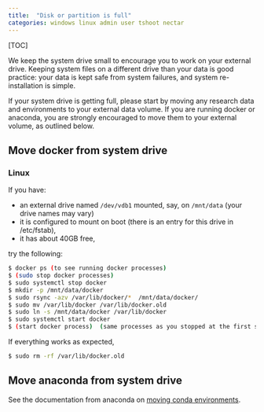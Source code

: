 ```yaml
---
title:  "Disk or partition is full"
categories: windows linux admin user tshoot nectar
---
```



[TOC]

We keep the system drive small to encourage you to work on your external drive.
Keeping system files on a different drive than your data is good practice:  your
data is kept safe from system failures, and system re-installation is simple.

If your system drive is getting full, please start by moving any research data and
environments to your external data volume.
If you are running docker or anaconda, you are strongly encouraged to move them to your external volume, as outlined below.


   

## Move docker from system drive

### Linux

If you have:

* an external drive named `/dev/vdb1` mounted, say, on `/mnt/data`  (your drive names may vary)
* it is configured to mount on boot (there is an entry for this drive in /etc/fstab),  
* it has about 40GB free, 

try the following:

```bash 
$ docker ps (to see running docker processes)
$ (sudo stop docker processes)
$ sudo systemctl stop docker
$ mkdir -p /mnt/data/docker
$ sudo rsync -azv /var/lib/docker/*  /mnt/data/docker/
$ sudo mv /var/lib/docker /var/lib/docker.old
$ sudo ln -s /mnt/data/docker /var/lib/docker
$ sudo systemctl start docker
$ (start docker process)  (same processes as you stopped at the first step)
```

If everything works as expected, 

``` bash
$ sudo rm -rf /var/lib/docker.old
```


   

## Move anaconda from system drive

See the documentation from anaconda on [moving conda environments](https://www.anaconda.com/blog/moving-conda-environments).

